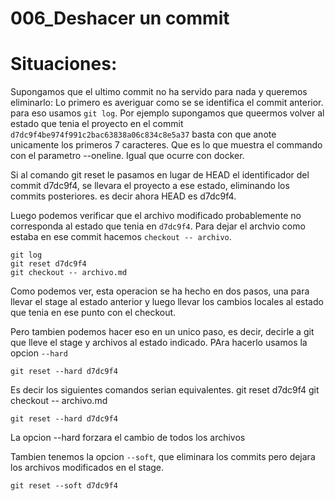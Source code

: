 006_Deshacer un commit
===


Situaciones:
===

Supongamos que el ultimo commit no ha servido para nada y queremos eliminarlo:
Lo primero es averiguar como se se identifica el commit anterior. para eso
usamos `git log`. Por ejemplo supongamos que queermos volver al estado que
tenia el proyecto en el commit `d7dc9f4be974f991c2bac63838a06c834c8e5a37` basta
con que anote unicamente los primeros 7 caracteres. Que es lo que muestra el
commando con el parametro --oneline. Igual que ocurre con docker.

Si al comando git reset le pasamos en lugar de HEAD el identificador del commit
d7dc9f4, se llevara el proyecto a ese estado, eliminando los commits
posteriores. es decir ahora HEAD es d7dc9f4.

Luego podemos verificar que el archivo modificado probablemente no corresponda
al estado que tenia en `d7dc9f4`. Para dejar el archvio como estaba en ese
commit hacemos `checkout -- archivo`.

```
git log
git reset d7dc9f4
git checkout -- archivo.md
```

Como podemos ver, esta operacion se ha hecho en dos pasos, una para llevar el
stage al estado anterior y luego llevar los cambios locales al estado que tenia
en ese punto con el checkout.

Pero tambien podemos hacer eso en un unico paso, es decir, decirle a git que
lleve el stage y archivos al estado indicado.
PAra hacerlo usamos la opcion `--hard`

```
git reset --hard d7dc9f4
```

Es decir los siguientes comandos serian equivalentes.
git reset d7dc9f4
git checkout -- archivo.md

```
git reset --hard d7dc9f4
```

La opcion --hard forzara el cambio de todos los archivos

Tambien tenemos la opcion `--soft`, que eliminara los commits pero dejara los
archivos modificados en el stage.

```
git reset --soft d7dc9f4
```